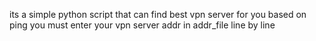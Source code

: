 its a simple python script that can find best vpn server for you based on ping 
you must enter your vpn server addr in addr_file line by line
